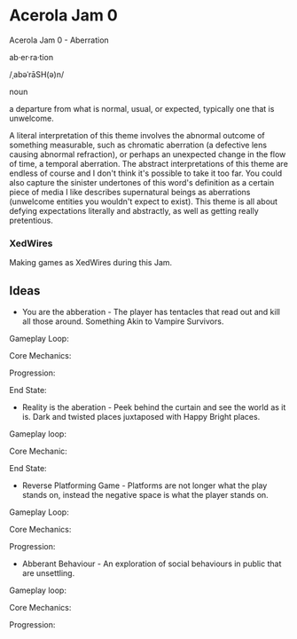# Acerola Jam 0
Acerola Jam 0 - Aberration

ab·er·ra·tion

/ˌabəˈrāSH(ə)n/

noun

a departure from what is normal, usual, or expected, typically one that is unwelcome.

A literal interpretation of this theme involves the abnormal outcome of something measurable, such as chromatic aberration (a defective lens causing abnormal refraction), or perhaps an unexpected change in the flow of time, a temporal aberration. The abstract interpretations of this theme are endless of course and I don't think it's possible to take it too far. You could also capture the sinister undertones of this word's definition as a certain piece of media I like describes supernatural beings as aberrations (unwelcome entities you wouldn't expect to exist). This theme is all about defying expectations literally and abstractly, as well as getting really pretentious. 

### XedWires
Making games as XedWires during this Jam.

## Ideas
- You are the abberation - The player has tentacles that read out and kill all those around. Something Akin to Vampire Survivors.

Gameplay Loop: 

Core Mechanics:

Progression:

End State:

- Reality is the aberation - Peek behind the curtain and see the world as it is. Dark and twisted places juxtaposed with Happy Bright places.

Gameplay loop:

Core Mechanic:

End State:

- Reverse Platforming Game - Platforms are not longer what the play stands on, instead the negative space is what the player stands on.

Gameplay Loop: 

Core Mechanics:

Progression:

- Abberant Behaviour - An exploration of social behaviours in public that are unsettling.

Gameplay loop:

Core Mechanics:

Progression: 


